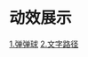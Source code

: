 # 动效展示

[1.弹弹球](https://fengminjie123.github.io/dongxiao/ball/index.html)
[2.文字路径](https://fengminjie123.github.io/dongxiao/textPath/index.html)
